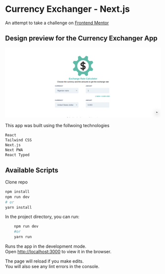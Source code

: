 # Currency Exchanger - Next.js

An attempt to take a challenge on [Frontend Mentor](https://www.frontendmentor.io/challenges/job-listings-with-filtering-ivstIPCt)

## Design preview for the Currency Exchanger App

![Design preview for the Job Listings coding challenge](./ExchangerRateCalculator.png)

This app was built using the follwoing technologies

```
React
Tailwind CSS
Next.js
Next PWA
React Typed
```

## Available Scripts

Clone repo

```bash
npm install
npm run dev
# or
yarn install
```

In the project directory, you can run:

```bash
    npm run dev
    #or
    yarn run
```

Runs the app in the development mode.<br />
Open [http://localhost:3000](http://localhost:3000) to view it in the browser.

The page will reload if you make edits.<br />
You will also see any lint errors in the console.
